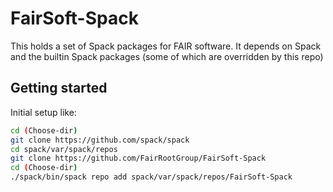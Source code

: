 # FairSoft-Spack
This holds a set of Spack packages for FAIR software.  It depends
on Spack and the builtin Spack packages (some of which are overridden
by this repo)

## Getting started

Initial setup like:

```bash
cd (Choose-dir)
git clone https://github.com/spack/spack
cd spack/var/spack/repos
git clone https://github.com/FairRootGroup/FairSoft-Spack
cd (Choose-dir)
./spack/bin/spack repo add spack/var/spack/repos/FairSoft-Spack
```
